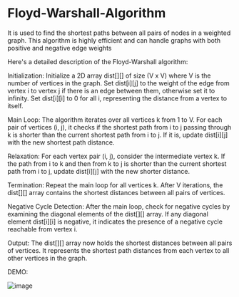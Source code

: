# Floyd-Warshall-Algorithm
It is used to find the shortest paths between all pairs of nodes in a weighted graph. This algorithm is highly efficient and can handle graphs with both positive and negative edge weights

Here's a detailed description of the Floyd-Warshall algorithm:

Initialization:
Initialize a 2D array dist[][] of size (V x V) where V is the number of vertices in the graph.
Set dist[i][j] to the weight of the edge from vertex i to vertex j if there is an edge between them, otherwise set it to infinity.
Set dist[i][i] to 0 for all i, representing the distance from a vertex to itself.

Main Loop:
The algorithm iterates over all vertices k from 1 to V.
For each pair of vertices (i, j), it checks if the shortest path from i to j passing through k is shorter than the current shortest path from i to j.
If it is, update dist[i][j] with the new shortest path distance.

Relaxation:
For each vertex pair (i, j), consider the intermediate vertex k.
If the path from i to k and then from k to j is shorter than the current shortest path from i to j, update dist[i][j] with the new shorter distance.

Termination:
Repeat the main loop for all vertices k.
After V iterations, the dist[][] array contains the shortest distances between all pairs of vertices.

Negative Cycle Detection:
After the main loop, check for negative cycles by examining the diagonal elements of the dist[][] array.
If any diagonal element dist[i][i] is negative, it indicates the presence of a negative cycle reachable from vertex i.

Output:
The dist[][] array now holds the shortest distances between all pairs of vertices.
It represents the shortest path distances from each vertex to all other vertices in the graph.

DEMO:

![image](https://github.com/arshasuresh03/Floyd-Warshall-Algorithm/assets/160167081/674d9842-bdfc-4ff9-bb42-99ffb1df0576)
